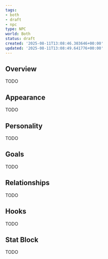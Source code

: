 ```yaml
---
tags:
- both
- draft
- npc
type: NPC
world: Both
status: draft
created: '2025-08-11T13:08:46.303646+00:00'
updated: '2025-08-11T13:08:49.641776+00:00'
---
```



## Overview

TODO
## Appearance

TODO
## Personality

TODO
## Goals

TODO
## Relationships

TODO
## Hooks

TODO
## Stat Block

TODO
